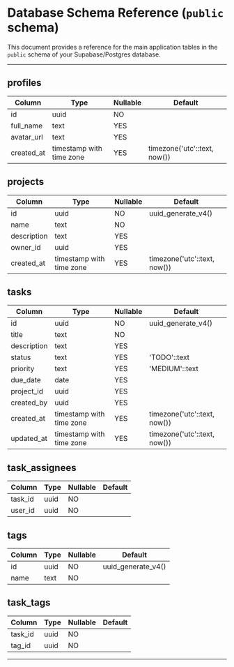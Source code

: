 # Database Schema Reference (`public` schema)

This document provides a reference for the main application tables in the `public` schema of your Supabase/Postgres database.

---

## profiles
| Column      | Type                     | Nullable | Default                        |
|-------------|--------------------------|----------|--------------------------------|
| id          | uuid                     | NO       |                                |
| full_name   | text                     | YES      |                                |
| avatar_url  | text                     | YES      |                                |
| created_at  | timestamp with time zone | YES      | timezone('utc'::text, now())   |

## projects
| Column      | Type                     | Nullable | Default                        |
|-------------|--------------------------|----------|--------------------------------|
| id          | uuid                     | NO       | uuid_generate_v4()             |
| name        | text                     | NO       |                                |
| description | text                     | YES      |                                |
| owner_id    | uuid                     | YES      |                                |
| created_at  | timestamp with time zone | YES      | timezone('utc'::text, now())   |

## tasks
| Column      | Type                     | Nullable | Default                        |
|-------------|--------------------------|----------|--------------------------------|
| id          | uuid                     | NO       | uuid_generate_v4()             |
| title       | text                     | NO       |                                |
| description | text                     | YES      |                                |
| status      | text                     | YES      | 'TODO'::text                   |
| priority    | text                     | YES      | 'MEDIUM'::text                 |
| due_date    | date                     | YES      |                                |
| project_id  | uuid                     | YES      |                                |
| created_by  | uuid                     | YES      |                                |
| created_at  | timestamp with time zone | YES      | timezone('utc'::text, now())   |
| updated_at  | timestamp with time zone | YES      | timezone('utc'::text, now())   |

## task_assignees
| Column   | Type | Nullable | Default |
|----------|------|----------|---------|
| task_id  | uuid | NO       |         |
| user_id  | uuid | NO       |         |

## tags
| Column | Type | Nullable | Default         |
|--------|------|----------|-----------------|
| id     | uuid | NO       | uuid_generate_v4() |
| name   | text | NO       |                 |

## task_tags
| Column   | Type | Nullable | Default |
|----------|------|----------|---------|
| task_id  | uuid | NO       |         |
| tag_id   | uuid | NO       |         |

---

